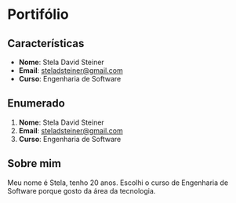 # Portifólio

## Características

- **Nome**: Stela David Steiner
- **Email**: steladsteiner@gmail.com
- **Curso**: Engenharia de Software

## Enumerado

1. **Nome**: Stela David Steiner
2. **Email**: steladsteiner@gmail.com
3. **Curso**: Engenharia de Software

## Sobre mim

Meu nome é Stela, tenho 20 anos. Escolhi o curso de Engenharia de Software porque gosto da área da tecnologia.
